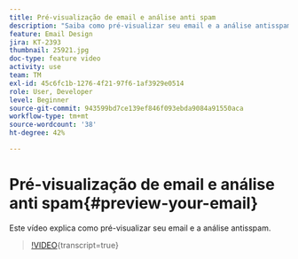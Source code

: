 ```yaml
---
title: Pré-visualização de email e análise anti spam
description: "Saiba como pré-visualizar seu email e a análise antisspam."
feature: Email Design
jira: KT-2393
thumbnail: 25921.jpg
doc-type: feature video
activity: use
team: TM
exl-id: 45c6fc1b-1276-4f21-97f6-1af3929e0514
role: User, Developer
level: Beginner
source-git-commit: 943599bd7ce139ef846f093ebda9084a91550aca
workflow-type: tm+mt
source-wordcount: '38'
ht-degree: 42%

---
```


# Pré-visualização de email e análise anti spam{#preview-your-email}

Este vídeo explica como pré-visualizar seu email e a análise antisspam.

>[!VIDEO](https://video.tv.adobe.com/v/25921?learn=on){transcript=true}
